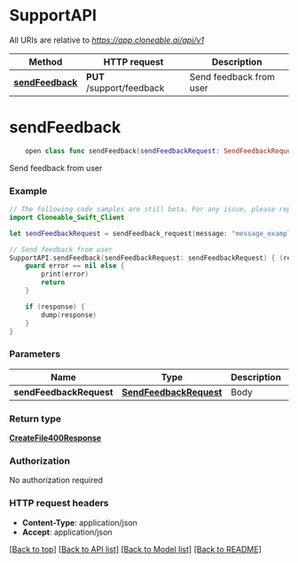 # SupportAPI

All URIs are relative to *https://app.cloneable.ai/api/v1*

Method | HTTP request | Description
------------- | ------------- | -------------
[**sendFeedback**](SupportAPI.md#sendfeedback) | **PUT** /support/feedback | Send feedback from user


# **sendFeedback**
```swift
    open class func sendFeedback(sendFeedbackRequest: SendFeedbackRequest? = nil, completion: @escaping (_ data: CreateFile400Response?, _ error: Error?) -> Void)
```

Send feedback from user

### Example
```swift
// The following code samples are still beta. For any issue, please report via http://github.com/OpenAPITools/openapi-generator/issues/new
import Cloneable_Swift_Client

let sendFeedbackRequest = sendFeedback_request(message: "message_example", page: "page_example") // SendFeedbackRequest | Body (optional)

// Send feedback from user
SupportAPI.sendFeedback(sendFeedbackRequest: sendFeedbackRequest) { (response, error) in
    guard error == nil else {
        print(error)
        return
    }

    if (response) {
        dump(response)
    }
}
```

### Parameters

Name | Type | Description  | Notes
------------- | ------------- | ------------- | -------------
 **sendFeedbackRequest** | [**SendFeedbackRequest**](SendFeedbackRequest.md) | Body | [optional] 

### Return type

[**CreateFile400Response**](CreateFile400Response.md)

### Authorization

No authorization required

### HTTP request headers

 - **Content-Type**: application/json
 - **Accept**: application/json

[[Back to top]](#) [[Back to API list]](../README.md#documentation-for-api-endpoints) [[Back to Model list]](../README.md#documentation-for-models) [[Back to README]](../README.md)

